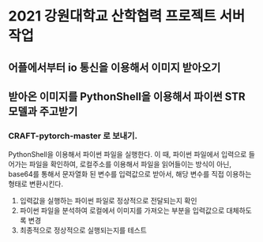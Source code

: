 <h1> 2021 강원대학교 산학협력 프로젝트 서버 작업</h1>
<h2> 어플에서부터 io 통신을 이용해서 이미지 받아오기</h2>
<h2> 받아온 이미지를 PythonShell을 이용해서 파이썬 STR 모델과 주고받기</h2>
<h3> CRAFT-pytorch-master 로 보내기.</h3>
<p> 
    PythonShell을 이용해서 파이썬 파일을 실행한다.
    이 때, 파이썬 파일에서 입력으로 들어가는 파일을 확인하여, 로컬주소를 이용해서 파일을 읽어들이는 방식이 아닌, base64를 통해서 문자열화 된 변수를 입력값으로 받아서, 해당 변수를 직접 이용하는 형태로 변환시킨다.
</p>
<ol>
    <li>입력값을 실행하는 파이썬 파일로 정상적으로 전달되는지 확인</li>
    <li>파이썬 파일을 분석하여 로컬에서 이미지를 가져오는 부분을 입력값으로 대체하도록 변경</li>
    <li>최종적으로 정상적으로 실행되는지를 테스트</li>
</ol>